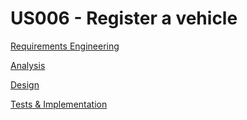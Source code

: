 # US006 - Register a vehicle 

[Requirements Engineering](01.requirements-engineering/Readme.md)

[Analysis](02.analysis/Readme.md)

[Design](/03.design/Readme.md)

[Tests & Implementation](04.tests-and-implementation/Readme.md)